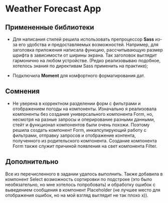 # Weather Forecast App

## Примененные библиотеки

- Для написания стилей решила использовать препроцессор **Sass** из-за его удобства и предоставляемых возможностей. Например,
  для заголовка приложения написала функцию, рассчитывающую размер шрифта в зависимости от ширины экрана. 
  Так заголовок выглядит гармонично на любом устройстве. (Редко реализовываю подобное, хотелось знания по директивам Sass
  применить на практике);
  
- Подключила **Moment** для комфортного форматирования дат.

## Сомнения

- Не уверена в корректном разделении форм с фильтрами и отображением погоды на компоненты. Изначально я реализовала
  компоненты без создания универсального компонента Form, но, несмотря на разные запросы и оперирование разными данными,
  стейт и функционал компонентов были очень похожи. Поэтому решила создать компонент Form, инкапсулирующий работу 
  с фильтрами, отправку запросов и отображение контента, полученного из родительского компонента. 
  Создание компонента Form также служит причиной появления на свет компонента Filter.
  
## Дополнительно

Все из перечисленного в задании удалось выполнить. Также добавила в компонент Select возможность сортировки по
подстроке (это было необязательно, но мне хотелось попробовать) и обработку ошибок с выведением сообщения в компонент 
Placeholder (не лучшее место для отображения ошибок, но на мой взгляд выглядит не так плохо х)).

